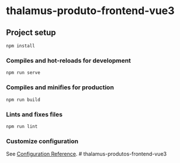 # thalamus-produto-frontend-vue3

## Project setup
```
npm install
```

### Compiles and hot-reloads for development
```
npm run serve
```

### Compiles and minifies for production
```
npm run build
```

### Lints and fixes files
```
npm run lint
```

### Customize configuration
See [Configuration Reference](https://cli.vuejs.org/config/).
#   t h a l a m u s - p r o d u t o s - f r o n t e n d - v u e 3  
 